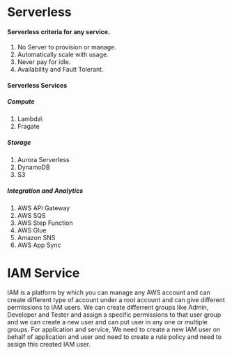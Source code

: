 # Serverless
#### Serverless criteria for any service.
1. No Server to provision or manage.
2. Automatically scale with usage.
3. Never pay for idle.
4. Availability and Fault Tolerant.
#### Serverless Services 
##### Compute
1. Lambda\
2. Fragate
##### Storage
1. Aurora Serverless
2. DynamoDB
3. S3
##### Integration and Analytics
1. AWS API Gateway
2. AWS SQS
3. AWS Step Function
4. AWS Glue
5. Amazon SNS
6. AWS App Sync
# IAM Service
IAM is a platform by which you can manage any AWS account and can create different type of account under a root account and can give different permissions to IAM users.
We can create differrent groups like Admin, Developer and Tester and assign a specific permissions to that user group and we can create a new user and can put user in any one or multiple groups.
For application and service, We need to create a new IAM user on behalf of application and user and need to create a rule policy and need to assign this created IAM user.
